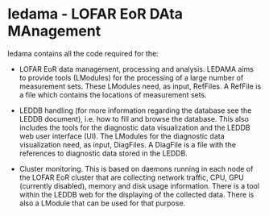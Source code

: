 # ledama - LOFAR EoR DAta MAnagement

ledama contains all the code required for the:
- LOFAR EoR data management, processing and analysis. LEDAMA aims to provide tools (LModules) for the processing of a large number of measurement sets. These LModules need, as input, RefFiles. A RefFile is a file which contains the locations of measurement sets.

- LEDDB handling (for more information regarding the database see the LEDDB document), i.e. how to fill and browse the database. This also includes the tools for the diagnostic data visualization and the LEDDB web user interface (UI). The LModules for the diagnostic data visualization need, as input, DiagFiles. A DiagFile is a file with the references to diagnostic data stored in the LEDDB.

- Cluster monitoring. This is based on daemons running in each node of the LOFAR EoR cluster that are collecting network traffic, CPU, GPU (currently disabled), memory and disk usage information. There is a tool within the LEDDB web for the displaying of the collected data. There is also a LModule that can be used for that purpose.
